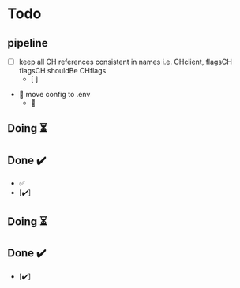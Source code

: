 # Todo

## pipeline
- [ ] keep all CH references consistent in names i.e. CHclient, flagsCH flagsCH shouldBe CHflags
  - [ ] 
- 🔳 move config to .env
  - 🔳

## Doing ⏳

## Done ✔️
- ✅
- [✔️]

## Doing ⏳

## Done ✔️
  - [✔️] 
 